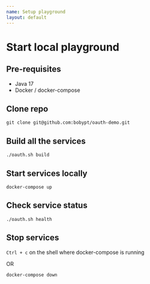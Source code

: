 ```yaml
---
name: Setup playground
layout: default
---
```


# Start local playground

## Pre-requisites
 - Java 17
 - Docker / docker-compose

## Clone repo
```git clone git@github.com:bobypt/oauth-demo.git```


## Build all the services
```./oauth.sh build```

## Start services locally
```docker-compose up```

## Check service status
```./oauth.sh health```

## Stop services

```Ctrl + c``` on the shell where docker-compose is running  

OR  

```docker-compose down```